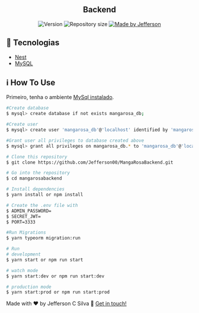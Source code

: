 <h2 align="center">
 Backend
</h2>

<p align="center">
  <img alt="Version" src="https://img.shields.io/badge/version-1.0-brightgreen">
  <img alt="Repository size" src="https://img.shields.io/github/repo-size/Jefferson00/lovepetswebbeta">
  <a href="https://www.linkedin.com/in/jefferson-c-silva-aa1b7b1a9/">
    <img alt="Made by Jefferson" src="https://img.shields.io/badge/made%20by-Jefferson-blue">
  </a>
</p>

## 🚀 Tecnologias

- [Nest](https://github.com/nestjs/nest)
- [MySQL](https://www.mysql.com/)

## ℹ️ How To Use

Primeiro, tenha o ambiente [MySql instalado](https://dev.mysql.com/doc/mysql-shell/8.0/en/mysql-shell-install.html). 

```bash
#Create database
$ mysql> create database if not exists mangarosa_db;

#Create user
$ mysql> create user 'mangarosa_db'@'localhost' identified by 'mangarosa_db_password';

#Grant user all privileges to database created above
$ mysql> grant all privileges on mangarosa_db.* to 'mangarosa_db'@'localhost';

```

```bash
# Clone this repository
$ git clone https://github.com/Jefferson00/MangaRosaBackend.git

# Go into the repository
$ cd mangarosabackend

# Install dependencies
$ yarn install or npm install

# Create the .env file with
$ ADMIN_PASSWORD=
$ SECRET_JWT=
$ PORT=3333

#Run Migrations
$ yarn typeorm migration:run

# Run
# development
$ yarn start or npm run start

# watch mode
$ yarn start:dev or npm run start:dev

# production mode
$ yarn start:prod or npm run start:prod

```

Made with ♥ by Jefferson C Silva :wave: [Get in touch!](https://www.linkedin.com/in/jefferson-c-silva)
